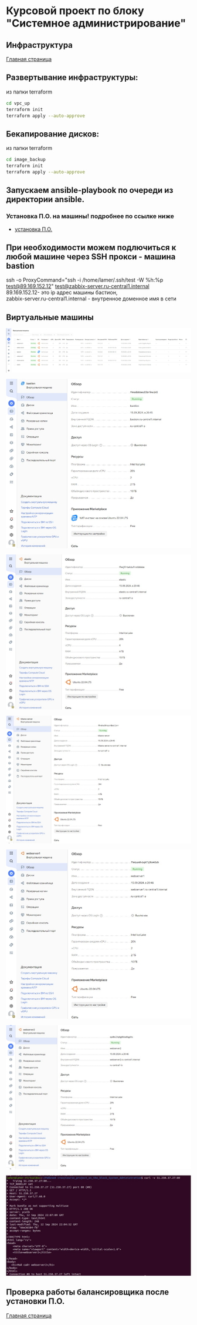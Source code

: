 # Курсовой проект по блоку "Системное администрирование"

 ## Инфраструктура

[Главная страница](https://github.com/ysatii/Course_project_on_the_block_System_Administration/blob/main/README.md)

## Развертывание инфраструктуры:

из папки terraform
```sh
cd vpc_up
terraform init  
terraform apply --auto-approve
```

## Бекапирование дисков:
из папки terraform
```sh
cd image_backup
terraform init  
terraform apply --auto-approve
```


## Запускаем ansible-playbook по очереди из директории ansible.
### Установка П.О. на машины! подробнее по ссылке ниже

* [установка П.О.](https://github.com/ysatii/Course_project_on_the_block_System_Administration/blob/main/Ansible.md)


## При необходимости можем подлючиться к любой машине через SSH прокси - машина bastion

ssh -o ProxyCommand="ssh -i /home/lamer/.ssh/test -W %h:%p test@89.169.152.12" test@zabbix-server.ru-central1.internal  
89.169.152.12- это ip адрес машины бастион,  
zabbix-server.ru-central1.internal - внутренное доменное имя в сети  


## Виртуальные машины
![Скриншот 1](https://github.com/ysatii/Course_project_on_the_block_System_Administration/blob/main/img/sait1_13.jpg)

![Скриншот 1](https://github.com/ysatii/Course_project_on_the_block_System_Administration/blob/main/img/sait1_14.jpg)

![Скриншот 1](https://github.com/ysatii/Course_project_on_the_block_System_Administration/blob/main/img/sait1_15.jpg)

![Скриншот 1](https://github.com/ysatii/Course_project_on_the_block_System_Administration/blob/main/img/sait1_16.jpg)

![Скриншот 1](https://github.com/ysatii/Course_project_on_the_block_System_Administration/blob/main/img/sait1_17.jpg)

![Скриншот 1](https://github.com/ysatii/Course_project_on_the_block_System_Administration/blob/main/img/sait1_18.jpg)

![Скриншот 1](https://github.com/ysatii/Course_project_on_the_block_System_Administration/blob/main/img/sait1_1.jpg)

## Проверка работы балансировщика после установки П.О.  
[Главная страница](https://github.com/ysatii/Course_project_on_the_block_System_Administration/blob/main/README.md)
